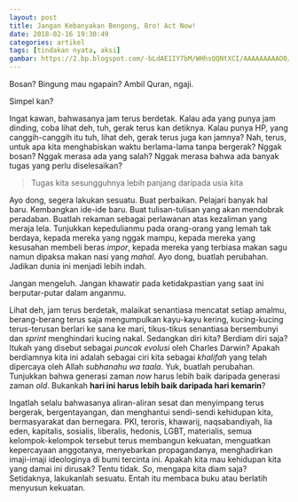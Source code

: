 ```yaml
---
layout: post
title: Jangan Kebanyakan Bengong, Bro! Act Now!
date: 2018-02-16 19:30:49
categories: artikel
tags: [tindakan nyata, aksi]
gambar: https://2.bp.blogspot.com/-bLdAE1IY7bM/WHhsQQNtXCI/AAAAAAAAAO0/41zl6XTDprQW2eRgjAClg4Gc8okKAOqAgCLcB/s400/fateZero.jpg
---
```


Bosan? Bingung mau ngapain? Ambil Quran, ngaji.

Simpel kan?

Ingat kawan, bahwasanya jam terus berdetak. Kalau ada yang punya jam dinding, coba lihat deh, tuh, gerak terus kan detiknya. Kalau punya HP, yang canggih-canggih itu tuh, lihat deh, gerak terus juga kan jamnya? Nah, terus, untuk apa kita menghabiskan waktu berlama-lama tanpa bergerak? Nggak bosan? Nggak merasa ada yang salah? Nggak merasa bahwa ada banyak tugas yang perlu diselesaikan?

> Tugas kita sesungguhnya lebih panjang daripada usia kita

Ayo dong, segera lakukan sesuatu. Buat perbaikan. Pelajari banyak hal baru. Kembangkan ide-ide baru. Buat tulisan-tulisan yang akan mendobrak peradaban. Buatlah rekaman sebagai perlawanan atas kezaliman yang meraja lela. Tunjukkan kepedulianmu pada orang-orang yang lemah tak berdaya, kepada mereka yang nggak mampu, kepada mereka yang kesusahan membeli beras _impor_, kepada mereka yang terbiasa makan sagu namun dipaksa makan nasi yang _mahal_. Ayo dong, buatlah perubahan. Jadikan dunia ini menjadi lebih indah.

Jangan mengeluh. Jangan khawatir pada ketidakpastian yang saat ini berputar-putar dalam anganmu.

Lihat deh, jam terus berdetak, malaikat senantiasa mencatat setiap amalmu, berang-berang terus saja mengumpulkan kayu-kayu kering, kucing-kucing terus-terusan berlari ke sana ke mari, tikus-tikus senantiasa bersembunyi dan _sprint_ menghindari kucing nakal. Sedangkan diri kita? Berdiam diri saja? Itukah yang disebut sebagai _puncak evolusi_ oleh Charles Darwin? Apakah berdiamnya kita ini adalah sebagai ciri kita sebagai _khalifah_ yang telah dipercaya oleh Allah _subhanahu wa taala_. Yuk, buatlah perubahan. Tunjukkan bahwa generasi zaman _now_ harus lebih baik daripada generasi zaman _old_. Bukankah __hari ini harus lebih baik daripada hari kemarin__?

Ingatlah selalu bahwasanya aliran-aliran sesat dan menyimpang terus bergerak, bergentayangan, dan menghantui sendi-sendi kehidupan kita, bermasyarakat dan bernegara. PKI, teroris, khawarij, naqsabandiyah, lia eden, kapitalis, sosialis, liberalis, hedonis, LGBT, materialis, semua kelompok-kelompok tersebut terus membangun kekuatan, menguatkan kepercayaan anggotanya, menyebarkan propagandanya, menghadirkan imaji-imaji ideologinya di bumi tercinta ini. Apakah kita mau kehidupan kita yang damai ini dirusak? Tentu tidak. _So_, mengapa kita diam saja? Setidaknya, lakukanlah sesuatu. Entah itu membaca buku atau berlatih menyusun kekuatan.